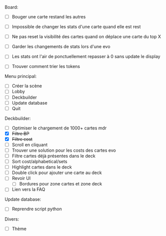 Board:
- [ ] Bouger une carte restand les autres
- [ ] Impossible de changer les stats d'une carte quand elle est rest
- [ ] Ne pas reset la visibilité des cartes quand on déplace une carte du top X
- [ ] Garder les changements de stats lors d'une evo
- [ ] Les stats ont l'air de ponctuellement repasser à 0 sans update le display

- [ ] Trouver comment trier les tokens

Menu principal:
- [ ] Créer la scène
- [ ] Lobby
- [ ] Deckbuilder
- [ ] Update database
- [ ] Quit

Deckbuilder:
- [ ] Optimiser le chargement de 1000+ cartes mdr
- [x] ~~Filtre BP~~
- [x] ~~Filtre cost~~
- [ ] Scroll en cliquant
- [ ] Trouver une solution pour les costs des cartes evo
- [ ] Filtre cartes déjà présentes dans le deck
- [ ] Sort cost/alphabetical/sets
- [ ] Highlight cartes dans le deck
- [ ] Double click pour ajouter une carte au deck
- [ ] Revoir UI
  - [ ] Bordures pour zone cartes et zone deck
- [ ] Lien vers la FAQ

Update database:
- [ ] Reprendre script python

Divers:
- [ ] Thème
